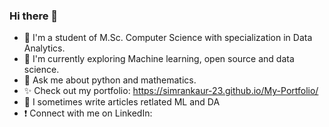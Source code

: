 ### Hi there 👋
  - 🔭 I'm a student of M.Sc. Computer Science with specialization in Data Analytics.
  - 🌱 I'm currently exploring Machine learning, open source and data science.
  - 💬 Ask me about python and mathematics.
  - ✨ Check out my portfolio: https://simrankaur-23.github.io/My-Portfolio/
  - 📝 I sometimes write articles retlated ML and DA
  - ❗ Connect with me on LinkedIn: 

<!--
**SimranKaur-23/SimranKaur-23** is a ✨ _special_ ✨ repository because its `README.md` (this file) appears on your GitHub profile.

Here are some ideas to get you started:

- 🔭 I’m currently a ...
- 🌱 I’m currently learning....
- 💬 Ask me about....
-->
